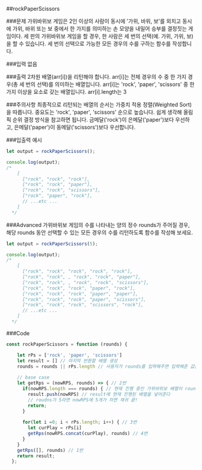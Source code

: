##rockPaperScissors

###문제
가위바위보 게임은 2인 이상의 사람이 동시에 '가위, 바위, 보'를 외치고 동시에 가위, 바위 또는 보 중에서 한 가지를 의미하는 손 모양을 내밀어 승부를 결정짓는 게임이다. 세 판의 가위바위보 게임을 할 경우, 한 사람은 세 번의 선택(예. 가위, 가위, 보)을 할 수 있습니다. 세 번의 선택으로 가능한 모든 경우의 수를 구하는 함수를 작성합니다.

###입력
없음

###출력
2차원 배열(arr[i])을 리턴해야 합니다.
arr[i]는 전체 경우의 수 중 한 가지 경우(총 세 번의 선택)를 의미하는 배열입니다.
arr[i]는 'rock', 'paper', 'scissors' 중 한 가지 이상을 요소로 갖는 배열입니다.
arr[i].length는 3

###주의사항
최종적으로 리턴되는 배열의 순서는 가중치 적용 정렬(Weighted Sort)을 따릅니다.
중요도는 'rock', 'paper', 'scissors' 순으로 높습니다.
쉽게 생각해 올림픽 순위 결정 방식을 참고하면 됩니다.
금메달('rock')이 은메달('paper')보다 우선하고, 은메달('paper')이 동메달('scissors')보다 우선합니다.

###입출력 예시
```js
let output = rockPaperScissors();

console.log(output);
/*
    [
      ["rock", "rock", "rock"],
      ["rock", "rock", "paper"],
      ["rock", "rock", "scissors"],
      ["rock", "paper", "rock"],
      // ...etc ...
    ]
  */
 ```

###Advanced
가위바위보 게임의 수를 나타내는 양의 정수 rounds가 주어질 경우, 해당 rounds 동안 선택할 수 있는 모든 경우의 수를 리턴하도록 함수를 작성해 보세요.
```js
let output = rockPaperScissors(5);

console.log(output);
/*
    [
      ["rock", "rock", "rock", "rock", "rock"],
      ["rock", "rock", , "rock", "rock", "paper"],
      ["rock", "rock", , "rock", "rock", "scissors"],
      ["rock", "rock", "rock", "paper", "rock"],
      ["rock", "rock", "rock", "paper", "paper"],
      ["rock", "rock", "rock", "paper", "scissors"],
      ["rock", "rock", "rock", "scissors", "rock"],
      // ...etc ...
    ]
  */
```
###Code
```js
const rockPaperScissors = function (rounds) {

    let rPs = ['rock', 'paper', 'scissors']
    let result = [] // 마지막 반환할 배열 생성
    rounds = rounds || rPs.length // 사용자가 rounds를 입력해주면 입력해준 값을 받아가고 입력 안 해주면 rPs의 길이
  
    // base case
    let getRps = (nowRPS, rounds) => { // 2번
      if(nowRPS.length === rounds) { // 현재 진행 중인 가위바위보 배열이 rounds의 길이랑 같아지면
        result.push(nowRPS) // result에 현재 진행된 배열을 넣어준다
        // roudns가 5라면 nowRPS에 5개가 차면 재귀 끝!
        return;
      }
  
      for(let i =0; i < rPs.length; i++) { // 3번
        let curPlay = rPs[i]
        getRps(nowRPS.concat(curPlay), rounds) // 4번
      }
    }
    getRps([], rounds) // 1번
    return result;
  };
  ```